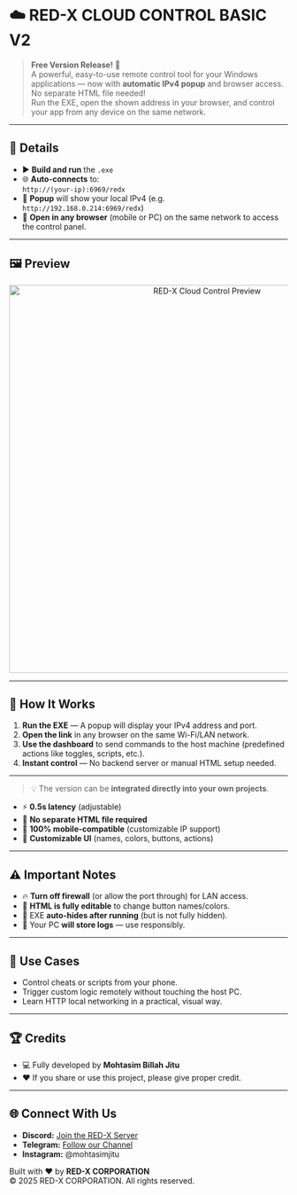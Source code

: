# ☁️ RED-X CLOUD CONTROL BASIC V2


> **Free Version Release!** 🎯  
> A powerful, easy-to-use remote control tool for your Windows applications — now with **automatic IPv4 popup** and browser access. No separate HTML file needed!  
> Run the EXE, open the shown address in your browser, and control your app from any device on the same network.

---

## 📌 Details

- ▶ **Build and run** the `.exe`
- 🌐 **Auto-connects** to:  
  `http://(your-ip):6969/redx`
- 💬 **Popup** will show your local IPv4 (e.g. `http://192.168.0.214:6969/redx`)
- 📱 **Open in any browser** (mobile or PC) on the same network to access the control panel.

---

## 🖼️ Preview

<p align="center">
  <img src="https://i.ibb.co.com/5gJWB5Wb/image.png" alt="RED-X Cloud Control Preview" width="700"/>
</p>

---

## 🚀 How It Works

1. **Run the EXE** — A popup will display your IPv4 address and port.
2. **Open the link** in any browser on the same Wi-Fi/LAN network.
3. **Use the dashboard** to send commands to the host machine (predefined actions like toggles, scripts, etc.).
4. **Instant control** — No backend server or manual HTML setup needed.

---


> 💡 The version can be **integrated directly into your own projects**.

- ⚡ **0.5s latency** (adjustable)
- 🚫 **No separate HTML file required**
- 📱 **100% mobile-compatible** (customizable IP support)
- 🔄 **Customizable UI** (names, colors, buttons, actions)

---

## ⚠ Important Notes

- 🔥 **Turn off firewall** (or allow the port through) for LAN access.
- 🎨 **HTML is fully editable** to change button names/colors.
- 👀 EXE **auto-hides after running** (but is not fully hidden).
- 📂 Your PC **will store logs** — use responsibly.

---

## 🎯 Use Cases

- Control cheats or scripts from your phone.
- Trigger custom logic remotely without touching the host PC.
- Learn HTTP local networking in a practical, visual way.

---

## 🏆 Credits

- 💻 Fully developed by **Mohtasim Billah Jitu**
- ❤️ If you share or use this project, please give proper credit.

---

## 🌐 Connect With Us

- **Discord:** [Join the RED-X Server](https://discord.gg/f7KPc9JyeY)  
- **Telegram:** [Follow our Channel](https://t.me/+OglBPVcrngY1OGQ9)  
- **Instagram:** @mohtasimjitu  

Built with ❤️ by **RED-X CORPORATION**  
© 2025 RED-X CORPORATION. All rights reserved.
